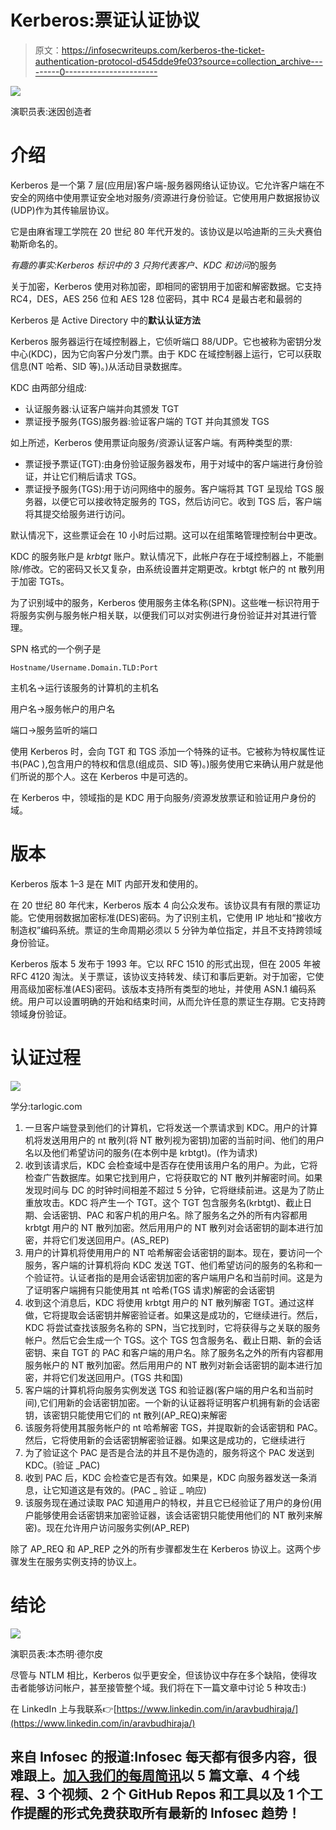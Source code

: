 # Kerberos:票证认证协议

> 原文：<https://infosecwriteups.com/kerberos-the-ticket-authentication-protocol-d545dde9fe03?source=collection_archive---------0----------------------->

![](img/a77330897a74ad35a4e410c72fd770fc.png)

演职员表:迷因创造者

# 介绍

Kerberos 是一个第 7 层(应用层)客户端-服务器网络认证协议。它允许客户端在不安全的网络中使用票证安全地对服务/资源进行身份验证。它使用用户数据报协议(UDP)作为其传输层协议。

它是由麻省理工学院在 20 世纪 80 年代开发的。该协议是以哈迪斯的三头犬赛伯勒斯命名的。

*有趣的事实:Kerberos 标识中的 3 只狗代表客户、KDC 和访问*的服务

关于加密，Kerberos 使用对称加密，即相同的密钥用于加密和解密数据。它支持 RC4，DES，AES 256 位和 AES 128 位密码，其中 RC4 是最古老和最弱的

Kerberos 是 Active Directory 中的**默认认证方法**

Kerberos 服务器运行在域控制器上，它侦听端口 88/UDP。它也被称为密钥分发中心(KDC)，因为它向客户分发门票。由于 KDC 在域控制器上运行，它可以获取信息(NT 哈希、SID 等)。)从活动目录数据库。

KDC 由两部分组成:

*   认证服务器:认证客户端并向其颁发 TGT
*   票证授予服务(TGS)服务器:验证客户端的 TGT 并向其颁发 TGS

如上所述，Kerberos 使用票证向服务/资源认证客户端。有两种类型的票:

*   票证授予票证(TGT):由身份验证服务器发布，用于对域中的客户端进行身份验证，并让它们稍后请求 TGS。
*   票证授予服务(TGS):用于访问网络中的服务。客户端将其 TGT 呈现给 TGS 服务器，以便它可以接收特定服务的 TGS，然后访问它。收到 TGS 后，客户端将其提交给服务进行访问。

默认情况下，这些票证会在 10 小时后过期。这可以在组策略管理控制台中更改。

KDC 的服务账户是 *krbtgt* 账户。默认情况下，此帐户存在于域控制器上，不能删除/修改。它的密码又长又复杂，由系统设置并定期更改。krbtgt 帐户的 nt 散列用于加密 TGTs。

为了识别域中的服务，Kerberos 使用服务主体名称(SPN)。这些唯一标识符用于将服务实例与服务帐户相关联，以便我们可以对实例进行身份验证并对其进行管理。

SPN 格式的一个例子是

`Hostname/Username.Domain.TLD:Port`

主机名->运行该服务的计算机的主机名

用户名->服务帐户的用户名

端口->服务监听的端口

使用 Kerberos 时，会向 TGT 和 TGS 添加一个特殊的证书。它被称为特权属性证书(PAC ),包含用户的特权和信息(组成员、SID 等)。)服务使用它来确认用户就是他们所说的那个人。这在 Kerberos 中是可选的。

在 Kerberos 中，领域指的是 KDC 用于向服务/资源发放票证和验证用户身份的域。

# 版本

Kerberos 版本 1–3 是在 MIT 内部开发和使用的。

在 20 世纪 80 年代末，Kerberos 版本 4 向公众发布。该协议具有有限的票证功能。它使用弱数据加密标准(DES)密码。为了识别主机，它使用 IP 地址和“接收方制造权”编码系统。票证的生命周期必须以 5 分钟为单位指定，并且不支持跨领域身份验证。

Kerberos 版本 5 发布于 1993 年。它以 RFC 1510 的形式出现，但在 2005 年被 RFC 4120 淘汰。关于票证，该协议支持转发、续订和事后更新。对于加密，它使用高级加密标准(AES)密码。该版本支持所有类型的地址，并使用 ASN.1 编码系统。用户可以设置明确的开始和结束时间，从而允许任意的票证生存期。它支持跨领域身份验证。

# 认证过程

![](img/6934fe1cb1b127c1cb4a968c17eb36d9.png)

学分:tarlogic.com

1.  一旦客户端登录到他们的计算机，它将发送一个票请求到 KDC。用户的计算机将发送用用户的 nt 散列(将 NT 散列视为密钥)加密的当前时间、他们的用户名以及他们希望访问的服务(在本例中是 krbtgt)。(作为请求)
2.  收到该请求后，KDC 会检查域中是否存在使用该用户名的用户。为此，它将检查广告数据库。如果它找到用户，它将获取它的 NT 散列并解密时间。如果发现时间与 DC 的时钟时间相差不超过 5 分钟，它将继续前进。这是为了防止重放攻击。KDC 将产生一个 TGT。这个 TGT 包含服务名(krbtgt)、截止日期、会话密钥、PAC 和客户机的用户名。除了服务名之外的所有内容都用 krbtgt 用户的 NT 散列加密。然后用用户的 NT 散列对会话密钥的副本进行加密，并将它们发送回用户。(AS_REP)
3.  用户的计算机将使用用户的 NT 哈希解密会话密钥的副本。现在，要访问一个服务，客户端的计算机将向 KDC 发送 TGT、他们希望访问的服务的名称和一个验证符。认证者指的是用会话密钥加密的客户端用户名和当前时间。这是为了证明客户端拥有只能使用其 nt 哈希(TGS 请求)解密的会话密钥
4.  收到这个消息后，KDC 将使用 krbtgt 用户的 NT 散列解密 TGT。通过这样做，它将提取会话密钥并解密验证者。如果这是成功的，它继续进行。然后，KDC 将尝试查找该服务名称的 SPN，当它找到时，它将获得与之关联的服务帐户。然后它会生成一个 TGS。这个 TGS 包含服务名、截止日期、新的会话密钥、来自 TGT 的 PAC 和客户端的用户名。除了服务名之外的所有内容都用服务帐户的 NT 散列加密。然后用用户的 NT 散列对新会话密钥的副本进行加密，并将它们发送回用户。(TGS 共和国)
5.  客户端的计算机将向服务实例发送 TGS 和验证器(客户端的用户名和当前时间),它们用新的会话密钥加密。一个新的认证器将证明客户机拥有新的会话密钥，该密钥只能使用它们的 nt 散列(AP_REQ)来解密
6.  该服务将使用其服务帐户的 nt 哈希解密 TGS，并提取新的会话密钥和 PAC。然后，它将使用新的会话密钥解密验证器。如果这是成功的，它继续进行
7.  为了验证这个 PAC 是否是合法的并且不是伪造的，服务将这个 PAC 发送到 KDC。(验证 _PAC)
8.  收到 PAC 后，KDC 会检查它是否有效。如果是，KDC 向服务器发送一条消息，让它知道这是有效的。(PAC _ 验证 _ 响应)
9.  该服务现在通过读取 PAC 知道用户的特权，并且它已经验证了用户的身份(用户能够使用会话密钥来加密验证器，该会话密钥只能使用他们的 NT 散列来解密)。现在允许用户访问服务实例(AP_REP)

除了 AP_REQ 和 AP_REP 之外的所有步骤都发生在 Kerberos 协议上。这两个步骤发生在服务实例支持的协议上。

# 结论

![](img/28f7f3e6c78be43f5831f0f6f919ff13.png)

演职员表:本杰明·德尔皮

尽管与 NTLM 相比，Kerberos 似乎更安全，但该协议中存在多个缺陷，使得攻击者能够访问帐户，甚至接管整个域。我们将在下一篇文章中讨论 5 种攻击:)

在 LinkedIn 上与我联系👉[https://www.linkedin.com/in/aravbudhiraja/](https://www.linkedin.com/in/aravbudhiraja/)

## 来自 Infosec 的报道:Infosec 每天都有很多内容，很难跟上。[加入我们的每周简讯](https://weekly.infosecwriteups.com/)以 5 篇文章、4 个线程、3 个视频、2 个 GitHub Repos 和工具以及 1 个工作提醒的形式免费获取所有最新的 Infosec 趋势！